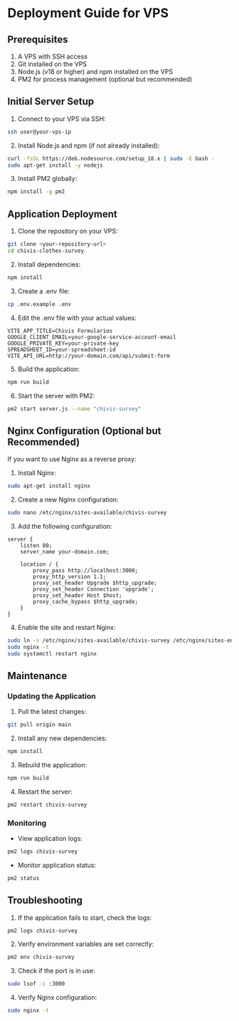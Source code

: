 # Deployment Guide for VPS

## Prerequisites

1. A VPS with SSH access
2. Git installed on the VPS
3. Node.js (v18 or higher) and npm installed on the VPS
4. PM2 for process management (optional but recommended)

## Initial Server Setup

1. Connect to your VPS via SSH:
```bash
ssh user@your-vps-ip
```

2. Install Node.js and npm (if not already installed):
```bash
curl -fsSL https://deb.nodesource.com/setup_18.x | sudo -E bash -
sudo apt-get install -y nodejs
```

3. Install PM2 globally:
```bash
npm install -g pm2
```

## Application Deployment

1. Clone the repository on your VPS:
```bash
git clone <your-repository-url>
cd chivis-clothes-survey
```

2. Install dependencies:
```bash
npm install
```

3. Create a .env file:
```bash
cp .env.example .env
```

4. Edit the .env file with your actual values:
```
VITE_APP_TITLE=Chivis Formularios
GOOGLE_CLIENT_EMAIL=your-google-service-account-email
GOOGLE_PRIVATE_KEY=your-private-key
SPREADSHEET_ID=your-spreadsheet-id
VITE_API_URL=http://your-domain.com/api/submit-form
```

5. Build the application:
```bash
npm run build
```

6. Start the server with PM2:
```bash
pm2 start server.js --name "chivis-survey"
```

## Nginx Configuration (Optional but Recommended)

If you want to use Nginx as a reverse proxy:

1. Install Nginx:
```bash
sudo apt-get install nginx
```

2. Create a new Nginx configuration:
```bash
sudo nano /etc/nginx/sites-available/chivis-survey
```

3. Add the following configuration:
```nginx
server {
    listen 80;
    server_name your-domain.com;

    location / {
        proxy_pass http://localhost:3000;
        proxy_http_version 1.1;
        proxy_set_header Upgrade $http_upgrade;
        proxy_set_header Connection 'upgrade';
        proxy_set_header Host $host;
        proxy_cache_bypass $http_upgrade;
    }
}
```

4. Enable the site and restart Nginx:
```bash
sudo ln -s /etc/nginx/sites-available/chivis-survey /etc/nginx/sites-enabled/
sudo nginx -t
sudo systemctl restart nginx
```

## Maintenance

### Updating the Application

1. Pull the latest changes:
```bash
git pull origin main
```

2. Install any new dependencies:
```bash
npm install
```

3. Rebuild the application:
```bash
npm run build
```

4. Restart the server:
```bash
pm2 restart chivis-survey
```

### Monitoring

- View application logs:
```bash
pm2 logs chivis-survey
```

- Monitor application status:
```bash
pm2 status
```

## Troubleshooting

1. If the application fails to start, check the logs:
```bash
pm2 logs chivis-survey
```

2. Verify environment variables are set correctly:
```bash
pm2 env chivis-survey
```

3. Check if the port is in use:
```bash
sudo lsof -i :3000
```

4. Verify Nginx configuration:
```bash
sudo nginx -t
```